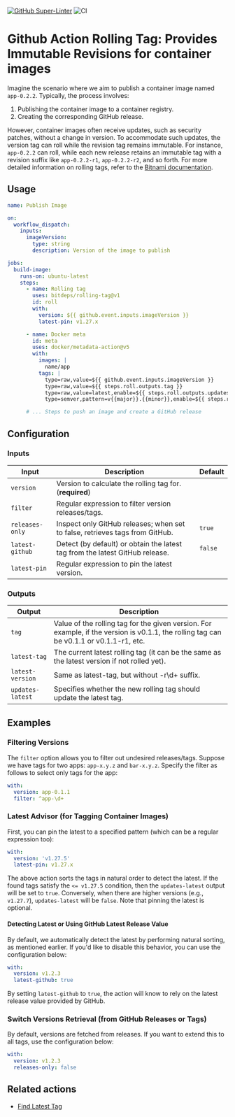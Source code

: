 [![GitHub Super-Linter](https://github.com/bitdeps/rolling-tag/actions/workflows/linter.yml/badge.svg)](https://github.com/super-linter/super-linter)
![CI](https://github.com/bitdeps/rolling-tag/actions/workflows/ci.yml/badge.svg)

# Github Action Rolling Tag: Provides Immutable Revisions for container images

Imagine the scenario where we aim to publish a container image named
`app-0.2.2`. Typically, the process involves:

1. Publishing the container image to a container registry.
1. Creating the corresponding GitHub release.

However, container images often receive updates, such as security patches,
without a change in version. To accommodate such updates, the version tag can
roll while the revision tag remains immutable. For instance, `app-0.2.2` can
roll, while each new release retains an immutable tag with a revision suffix
like `app-0.2.2-r1`, `app-0.2.2-r2`, and so forth. For more detailed information
on rolling tags, refer to the
[Bitnami documentation](https://docs.bitnami.com/tutorials/understand-rolling-tags-containers).

## Usage

```yaml
name: Publish Image

on:
  workflow_dispatch:
    inputs:
      imageVersion:
        type: string
        description: Version of the image to publish

jobs:
  build-image:
    runs-on: ubuntu-latest
    steps:
      - name: Rolling tag
        uses: bitdeps/rolling-tag@v1
        id: roll
        with:
          version: ${{ github.event.inputs.imageVersion }}
          latest-pin: v1.27.x

      - name: Docker meta
        id: meta
        uses: docker/metadata-action@v5
        with:
          images: |
            name/app
          tags: |
            type=raw,value=${{ github.event.inputs.imageVersion }}
            type=raw,value=${{ steps.roll.outputs.tag }}
            type=raw,value=latest,enable=${{ steps.roll.outputs.updates-latest == 'true' }}
            type=semver,pattern=v{{major}}.{{minor}},enable=${{ steps.roll.outputs.updates-latest == 'true' }}

      # ... Steps to push an image and create a GitHub release
```

## Configuration

### Inputs

| Input           | Description                                                                  | Default |
| --------------- | ---------------------------------------------------------------------------- | ------- |
| `version`       | Version to calculate the rolling tag for. (**required**)                     |         |
| `filter`        | Regular expression to filter version releases/tags.                          |         |
| `releases-only` | Inspect only GitHub releases; when set to false, retrieves tags from GitHub. | `true`  |
| `latest-github` | Detect (by default) or obtain the latest tag from the latest GitHub release. | `false` |
| `latest-pin`    | Regular expression to pin the latest version.                                |         |

### Outputs

| Output           | Description                                                                                                                             |
| ---------------- | --------------------------------------------------------------------------------------------------------------------------------------- |
| `tag`            | Value of the rolling tag for the given version. For example, if the version is v0.1.1, the rolling tag can be v0.1.1 or v0.1.1-r1, etc. |
| `latest-tag`     | The current latest rolling tag (it can be the same as the latest version if not rolled yet).                                            |
| `latest-version` | Same as latest-tag, but without -r\d+ suffix.                                                                                           |
| `updates-latest` | Specifies whether the new rolling tag should update the latest tag.                                                                     |

## Examples

### Filtering Versions

The `filter` option allows you to filter out undesired releases/tags. Suppose we
have tags for two apps: `app-x.y.z` and `bar-x.y.z`. Specify the filter as
follows to select only tags for the app:

```yaml
with:
  version: app-0.1.1
  filter: ^app-\d+
```

### Latest Advisor (for Tagging Container Images)

First, you can pin the latest to a specified pattern (which can be a regular
expression too):

```yaml
with:
  version: 'v1.27.5'
  latest-pin: v1.27.x
```

The above action sorts the tags in natural order to detect the latest. If the
found tags satisfy the `<= v1.27.5` condition, then the `updates-latest` output
will be set to `true`. Conversely, when there are higher versions (e.g.,
`v1.27.7`), `updates-latest` will be `false`. Note that pinning the latest is
optional.

#### Detecting Latest or Using GitHub Latest Release Value

By default, we automatically detect the latest by performing natural sorting, as
mentioned earlier. If you'd like to disable this behavior, you can use the
configuration below:

```yaml
with:
  version: v1.2.3
  latest-github: true
```

By setting `latest-github` to `true`, the action will know to rely on the latest
release value provided by GitHub.

### Switch Versions Retrieval (from GitHub Releases or Tags)

By default, versions are fetched from releases. If you want to extend this to
all tags, use the configuration below:

```yaml
with:
  version: v1.2.3
  releases-only: false
```

## Related actions

- [Find Latest Tag](https://github.com/oprypin/find-latest-tag)
